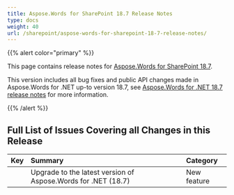 ```yaml
---
title: Aspose.Words for SharePoint 18.7 Release Notes
type: docs
weight: 40
url: /sharepoint/aspose-words-for-sharepoint-18-7-release-notes/
---
```


{{% alert color="primary" %}} 

This page contains release notes for [Aspose.Words for SharePoint 18.7](https://downloads.aspose.com/words/sharepoint/new-releases/aspose.words-for-sharepoint-18.7/).

This version includes all bug fixes and public API changes made in Aspose.Words for .NET up-to version 18.7, see [Aspose.Words for .NET 18.7 release notes](https://docs.aspose.com/display/wordsnet/Aspose.Words+for+.NET+18.7+Release+Notes) for more information.

{{% /alert %}} 

## **Full List of Issues Covering all Changes in this Release**

|Key|Summary|Category|
| :- | :- | :- |
| |Upgrade to the latest version of Aspose.Words for .NET (18.7)|New feature|


